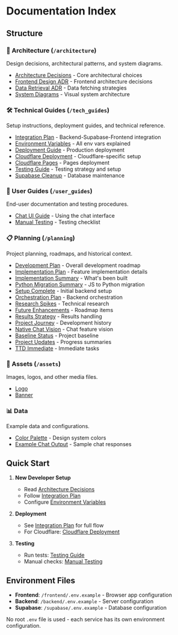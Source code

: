 # Documentation Index

## Structure

### 📐 Architecture (`/architecture`)
Design decisions, architectural patterns, and system diagrams.

- [Architecture Decisions](architecture/ARCHITECTURE_DECISION.md) - Core architectural choices
- [Frontend Design ADR](architecture/FRONTEND_DESIGN_ADR.md) - Frontend architecture decisions
- [Data Retrieval ADR](architecture/DATA_RETRIEVAL_ADR.md) - Data fetching strategies
- [System Diagrams](architecture/MERMAID_DIAGRAMS.md) - Visual system architecture

### 🛠️ Technical Guides (`/tech_guides`)
Setup instructions, deployment guides, and technical reference.

- [Integration Plan](tech_guides/INTEGRATION_PLAN.md) - Backend-Supabase-Frontend integration
- [Environment Variables](tech_guides/ENVIRONMENT_VARIABLES.md) - All env vars explained
- [Deployment Guide](tech_guides/DEPLOYMENT_GUIDE.md) - Production deployment
- [Cloudflare Deployment](tech_guides/CLOUDFLARE_DEPLOYMENT_STRATEGY.md) - Cloudflare-specific setup
- [Cloudflare Pages](tech_guides/CLOUDFLARE_PAGES_DEPLOY.md) - Pages deployment
- [Testing Guide](tech_guides/TESTING.md) - Testing strategy and setup
- [Supabase Cleanup](tech_guides/SUPABASE_CLEANUP_STRATEGY.md) - Database maintenance

### 👥 User Guides (`/user_guides`)
End-user documentation and testing procedures.

- [Chat UI Guide](user_guides/CHAT_UI_README.md) - Using the chat interface
- [Manual Testing](user_guides/MANUAL_SANITY_TEST.md) - Testing checklist

### 📋 Planning (`/planning`)
Project planning, roadmaps, and historical context.

- [Development Plan](planning/DEVELOPMENT_PLAN.md) - Overall development roadmap
- [Implementation Plan](planning/IMPLEMENTATION_PLAN.md) - Feature implementation details
- [Implementation Summary](planning/IMPLEMENTATION_SUMMARY.md) - What's been built
- [Python Migration Summary](planning/PYTHON_MIGRATION_SUMMARY.md) - JS to Python migration
- [Setup Complete](planning/SETUP_COMPLETE.md) - Initial backend setup
- [Orchestration Plan](planning/ORCHESTRATION_PLAN.md) - Backend orchestration
- [Research Spikes](planning/RESEARCH_SPIKES.md) - Technical research
- [Future Enhancements](planning/FUTURE_ENHANCEMENTS.md) - Roadmap items
- [Results Strategy](planning/RESULTS_STRATEGY_V1.md) - Results handling
- [Project Journey](planning/JOURNEY.md) - Development history
- [Native Chat Vision](planning/NATIVE_CHAT_VISION.md) - Chat feature vision
- [Baseline Status](planning/BASELINE_STATUS.md) - Project baseline
- [Project Updates](planning/PROJECT_UPDATE_SUMMARY.md) - Progress summaries
- [TTD Immediate](planning/TTD_IMMEDIATE.md) - Immediate tasks

### 🎨 Assets (`/assets`)
Images, logos, and other media files.

- [Logo](assets/underfoot-logo.png)
- [Banner](assets/underfoot-banner.png)

### 📊 Data
Example data and configurations.

- [Color Palette](color_palette.json) - Design system colors
- [Example Chat Output](example-chat-output.json) - Sample chat responses

## Quick Start

1. **New Developer Setup**
   - Read [Architecture Decisions](architecture/ARCHITECTURE_DECISION.md)
   - Follow [Integration Plan](tech_guides/INTEGRATION_PLAN.md)
   - Configure [Environment Variables](tech_guides/ENVIRONMENT_VARIABLES.md)

2. **Deployment**
   - See [Integration Plan](tech_guides/INTEGRATION_PLAN.md) for full flow
   - For Cloudflare: [Cloudflare Deployment](tech_guides/CLOUDFLARE_DEPLOYMENT_STRATEGY.md)

3. **Testing**
   - Run tests: [Testing Guide](tech_guides/TESTING.md)
   - Manual checks: [Manual Testing](user_guides/MANUAL_SANITY_TEST.md)

## Environment Files

- **Frontend**: `/frontend/.env.example` - Browser app configuration
- **Backend**: `/backend/.env.example` - Server configuration  
- **Supabase**: `/supabase/.env.example` - Database configuration

No root `.env` file is used - each service has its own environment configuration.
